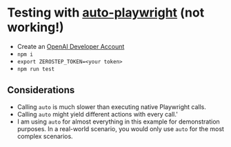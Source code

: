 # Testing with [auto-playwright](https://github.com/lucgagan/auto-playwright) (not working!)
- Create an [OpenAI Developer Account](https://platform.openai.com)
- `npm i`
- `export ZEROSTEP_TOKEN=<your token>`
- `npm run test`

## Considerations
- Calling `auto` is much slower than executing native Playwright calls.
- Calling `auto` might yield different actions with every call.'
- I am using `auto` for almost everything in this example for demonstration purposes. In a real-world scenario, you would
  only use `auto` for the most complex scenarios.